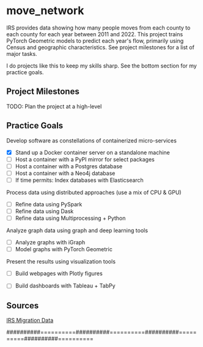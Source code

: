 # move_network

IRS provides data showing how many people moves from each county to each county
for each year between 2011 and 2022. This project trains PyTorch
Geometric models to predict each year's flow, primarily using Census and
geographic characteristics.  See project milestones for a list of major
tasks.

I do projects like this to keep my skills sharp.  See the bottom section for
my practice goals.


## Project Milestones

TODO: Plan the project at a high-level


## Practice Goals

Develop software as constellations of containerized micro-services
-[X] Stand up a Docker container server on a standalone machine
-[ ] Host a container with a PyPI mirror for select packages
-[ ] Host a container with a Postgres database
-[ ] Host a container with a Neo4j database
-[ ] If time permits: Index databases with Elasticsearch

Process data using distributed approaches (use a mix of CPU & GPU)
-[ ] Refine data using PySpark
-[ ] Refine data using Dask
-[ ] Refine data using Multiprocessing + Python

Analyze graph data using graph and deep learning tools
-[ ] Analyze graphs with iGraph
-[ ] Model graphs with PyTorch Geometric

Present the results using visualization tools
-[ ] Build webpages with Plotly figures
-[ ] Build dashboards with Tableau + TabPy


## Sources
[IRS Migration Data](https://www.irs.gov/statistics/soi-tax-stats-migration-data)


##########==========##########==========##########==========##########==========

